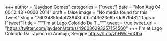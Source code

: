
+++
author = "Jaydson Gomes"
categories = ["tweet"]
date = "Mon Aug 04 00:12:43 +0000 2014"
draft = false
image = "No media found for this Tweet"
slug = "7603485fe4af73843bdfbc143e23e6b7dd879482"
tags = ["tweet"]
title = """I'm at Lago Colorido Da T..."""
tweet = true
tweet_url = "https://twitter.com/jaydson/status/496086293257154560"
+++
I'm at Lago Colorido Da Tapioca in Aracaju, Sergipe https://t.co/zhHWsFmOba
